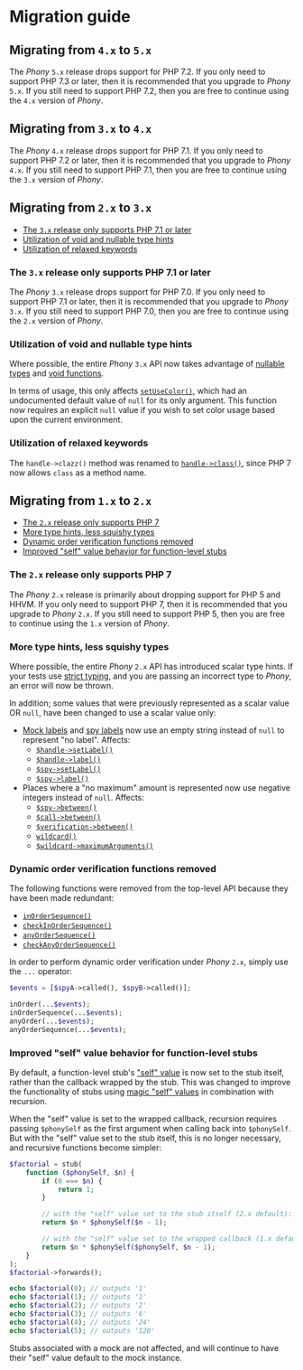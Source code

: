# Migration guide

## Migrating from `4.x` to `5.x`

The *Phony* `5.x` release drops support for PHP 7.2. If you only need to support
PHP 7.3 or later, then it is recommended that you upgrade to *Phony* `5.x`. If
you still need to support PHP 7.2, then you are free to continue using the `4.x`
version of *Phony*.

## Migrating from `3.x` to `4.x`

The *Phony* `4.x` release drops support for PHP 7.1. If you only need to support
PHP 7.2 or later, then it is recommended that you upgrade to *Phony* `4.x`. If
you still need to support PHP 7.1, then you are free to continue using the `3.x`
version of *Phony*.

## Migrating from `2.x` to `3.x`

- [The `3.x` release only supports PHP 7.1 or later]
- [Utilization of void and nullable type hints]
- [Utilization of relaxed keywords]

[the `3.x` release only supports php 7.1 or later]: #the-3x-release-only-supports-php-71-or-later
[utilization of relaxed keywords]: #utilization-of-relaxed-keywords
[utilization of void and nullable type hints]: #utilization-of-void-and-nullable-type-hints

### The `3.x` release only supports PHP 7.1 or later

The *Phony* `3.x` release drops support for PHP 7.0. If you only need to support
PHP 7.1 or later, then it is recommended that you upgrade to *Phony* `3.x`. If
you still need to support PHP 7.0, then you are free to continue using the `2.x`
version of *Phony*.

### Utilization of void and nullable type hints

Where possible, the entire *Phony* `3.x` API now takes advantage of
[nullable types] and [void functions].

In terms of usage, this only affects [`setUseColor()`], which had an
undocumented default value of `null` for its only argument. This function now
requires an explicit `null` value if you wish to set color usage based upon the
current environment.

[`setUseColor()`]: http://eloquent-software.com/phony/3.0/#facade.setUseColor
[nullable types]: http://php.net/manual/migration71.new-features.php#migration71.new-features.nullable-types
[void functions]: http://php.net/manual/migration71.new-features.php#migration71.new-features.void-functions

### Utilization of relaxed keywords

The `handle->clazz()` method was renamed to [`handle->class()`], since PHP 7 now
allows `class` as a method name.

[`handle->class()`]: http://eloquent-software.com/phony/3.0/#handle.class

## Migrating from `1.x` to `2.x`

- [The `2.x` release only supports PHP 7]
- [More type hints, less squishy types]
- [Dynamic order verification functions removed]
- [Improved "self" value behavior for function-level stubs]

[the `2.x` release only supports php 7]: #the-2x-release-only-supports-php-7
[more type hints, less squishy types]: #more-type-hints-less-squishy-types
[dynamic order verification functions removed]: #dynamic-order-verification-functions-removed
[improved "self" value behavior for function-level stubs]: #improved-self-value-behavior-for-function-level-stubs

### The `2.x` release only supports PHP 7

The *Phony* `2.x` release is primarily about dropping support for PHP 5 and
HHVM. If you only need to support PHP 7, then it is recommended that you upgrade
to *Phony* `2.x`. If you still need to support PHP 5, then you are free to
continue using the `1.x` version of *Phony*.

### More type hints, less squishy types

Where possible, the entire *Phony* `2.x` API has introduced scalar type hints.
If your tests use [strict typing], and you are passing an incorrect type to
*Phony*, an error will now be thrown.

[strict typing]: http://php.net/functions.arguments#functions.arguments.type-declaration.strict

In addition; some values that were previously represented as a scalar value OR
`null`, have been changed to use a scalar value only:

- [Mock labels] and [spy labels] now use an empty string instead of `null` to
  represent "no label". Affects:
    - [`$handle->setLabel()`]
    - [`$handle->label()`]
    - [`$spy->setLabel()`]
    - [`$spy->label()`]
- Places where a "no maximum" amount is represented now use negative integers
  instead of `null`. Affects:
    - [`$spy->between()`]
    - [`$call->between()`]
    - [`$verification->between()`]
    - [`wildcard()`]
    - [`$wildcard->maximumArguments()`]

[mock labels]: http://eloquent-software.com/phony/2.0/#labeling-mocks
[spy labels]: http://eloquent-software.com/phony/2.0/#labeling-spies
[`$handle->setLabel()`]: http://eloquent-software.com/phony/2.0/#handle.setLabel
[`$handle->label()`]: http://eloquent-software.com/phony/2.0/#handle.label
[`$spy->setLabel()`]: http://eloquent-software.com/phony/2.0/#spy.setLabel
[`$spy->label()`]: http://eloquent-software.com/phony/2.0/#spy.label
[`$spy->between()`]: http://eloquent-software.com/phony/2.0/#spy.between
[`$call->between()`]: http://eloquent-software.com/phony/2.0/#call.between
[`$verification->between()`]: http://eloquent-software.com/phony/2.0/#verification.between
[`wildcard()`]: http://eloquent-software.com/phony/2.0/#facade.wildcard
[`$wildcard->maximumArguments()`]: http://eloquent-software.com/phony/2.0/#wildcard.maximumArguments

### Dynamic order verification functions removed

The following functions were removed from the top-level API because they have
been made redundant:

- [`inOrderSequence()`]
- [`checkInOrderSequence()`]
- [`anyOrderSequence()`]
- [`checkAnyOrderSequence()`]

[`inOrderSequence()`]: http://eloquent-software.com/phony/1.0/#facade.inOrderSequence
[`checkInOrderSequence()`]: http://eloquent-software.com/phony/1.0/#facade.checkInOrderSequence
[`anyOrderSequence()`]: http://eloquent-software.com/phony/1.0/#facade.anyOrderSequence
[`checkAnyOrderSequence()`]: http://eloquent-software.com/phony/1.0/#facade.checkAnyOrderSequence

In order to perform dynamic order verification under *Phony* `2.x`, simply use
the `...` operator:

```php
$events = [$spyA->called(), $spyB->called()];

inOrder(...$events);
inOrderSequence(...$events);
anyOrder(...$events);
anyOrderSequence(...$events);
```

### Improved "self" value behavior for function-level stubs

By default, a function-level stub's ["self" value] is now set to the stub
itself, rather than the callback wrapped by the stub. This was changed to
improve the functionality of stubs using [magic "self" values] in combination
with recursion.

When the "self" value is set to the wrapped callback, recursion requires passing
`$phonySelf` as the first argument when calling back into `$phonySelf`. But with
the "self" value set to the stub itself, this is no longer necessary, and
recursive functions become simpler:

```php
$factorial = stub(
    function ($phonySelf, $n) {
        if (0 === $n) {
            return 1;
        }

        // with the "self" value set to the stub itself (2.x default):
        return $n * $phonySelf($n - 1);

        // with the "self" value set to the wrapped callback (1.x default):
        return $n * $phonySelf($phonySelf, $n - 1);
    }
);
$factorial->forwards();

echo $factorial(0); // outputs '1'
echo $factorial(1); // outputs '1'
echo $factorial(2); // outputs '2'
echo $factorial(3); // outputs '6'
echo $factorial(4); // outputs '24'
echo $factorial(5); // outputs '120'
```

Stubs associated with a mock are not affected, and will continue to have their
"self" value default to the mock instance.

["self" value]: http://eloquent-software.com/phony/2.0/#stub-self-values
[magic "self" values]: http://eloquent-software.com/phony/2.0/#magic-self-values
